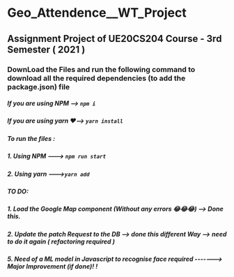 # Geo_Attendence__WT_Project
## Assignment Project of UE20CS204 Course - 3rd Semester ( 2021 )

### DownLoad the Files and run the following command to download all the required dependencies (to add the package.json) file

##### If you are using NPM --> `npm i`
##### If you are using yarn ❤️--> `yarn install`


##### To run the files :
##### 1. Using NPM ---> `npm run start`
##### 2. Using yarn --->`yarn add`


##### TO DO:
##### 1. Load the Google Map component (Without any errors 😂😂😂) --> Done this.
##### 2. Update the patch Request to the DB --> done this different Way --> need to do it again ( refactoring required )
##### 5. Need of a ML model in Javascript to recognise face required -------> Major Improvement (if done)! !  

